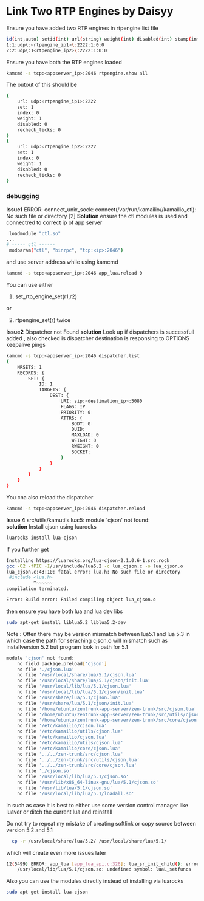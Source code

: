# Link Two RTP Engines by Daisyy 

Ensure you have added two RTP engines in rtpengine list file 

```bash
id(int,auto) setid(int) url(string) weight(int) disabled(int) stamp(int)
1:1:udp\:<rtpengine_ip1>\:2222:1:0:0
2:2:udp\:1<rtpengine_ip2>\:2222:1:0:0
```

Ensure you have both the RTP engines loaded 
```bash
kamcmd -s tcp:<appserver_ip>:2046 rtpengine.show all
```
The outout of this should be 
```bash
{
	url: udp:<rtpengine_ip1>:2222
	set: 1
	index: 0
	weight: 1
	disabled: 0
	recheck_ticks: 0
}
{
	url: udp:<rtpengine_ip2>:2222
	set: 1
	index: 0
	weight: 1
	disabled: 0
	recheck_ticks: 0
}
```
### debugging 

**Issue1** ERROR: connect_unix_sock: connect(/var/run/kamailio//kamailio_ctl): No such file or directory [2]
**Solution** ensure the ctl modules is used and connectred to correct ip of app server 
```bash
 loadmodule "ctl.so"
...
# ----- ctl ------
 modparam("ctl", "binrpc", "tcp:<ip>:2046")
```
and use server address while using kamcmd 
```bash
kamcmd -s tcp:<appserver_ip>:2046 app_lua.reload 0
```

You can use either 

1. set_rtp_engine_set(r1,r2)

or 

2. rtpengine_set(r) twice 

**Issue2** Dispatcher not Found
**solution** Look up if dispatchers is successfull added , also checked is dispatcher destination is responsing to OPTIONS keepalive pings 
```bash
kamcmd -s tcp:<appserver_ip>:2046 dispatcher.list   
{
	NRSETS: 1
	RECORDS: {
		SET: {
			ID: 1
			TARGETS: {
				DEST: {
					URI: sip:<destination_ip>:5080
					FLAGS: IP
					PRIORITY: 0
					ATTRS: {
						BODY: 0
						DUID: 
						MAXLOAD: 0
						WEIGHT: 0
						RWEIGHT: 0
						SOCKET: 
					}
				}
			}
		}
	}
}
```
You cna also reload the dispatcher 
```bash
kamcmd -s tcp:<appserver_ip>:2046 dispatcher.reload
```

**Issue 4** src/utils/kamutils.lua:5: module 'cjson' not found:
\
**solution** Install cjson using luarocks
```bash
luarocks install lua-cjson
```
If you further get 
```bash
Installing https://luarocks.org/lua-cjson-2.1.0.6-1.src.rock
gcc -O2 -fPIC -I/usr/include/lua5.2 -c lua_cjson.c -o lua_cjson.o
lua_cjson.c:43:10: fatal error: lua.h: No such file or directory
 #include <lua.h>
          ^~~~~~~
compilation terminated.

Error: Build error: Failed compiling object lua_cjson.o

```
then ensure you have both lua and lua dev libs 
```bash
sudo apt-get install liblua5.2 liblua5.2-dev
```

Note : Often there may be version mismatch between lua5.1 and lua 5.3 
in which case the path for seraching cjson.o will mismatch such as  installversion 5.2 but program look in path for 5.1
```bash
module 'cjson' not found:
	no field package.preload['cjson']
	no file './cjson.lua'
	no file '/usr/local/share/lua/5.1/cjson.lua'
	no file '/usr/local/share/lua/5.1/cjson/init.lua'
	no file '/usr/local/lib/lua/5.1/cjson.lua'
	no file '/usr/local/lib/lua/5.1/cjson/init.lua'
	no file '/usr/share/lua/5.1/cjson.lua'
	no file '/usr/share/lua/5.1/cjson/init.lua'
	no file '/home/ubuntu/zentrunk-app-server/zen-trunk/src/cjson.lua'
	no file '/home/ubuntu/zentrunk-app-server/zen-trunk/src/utils/cjson.lua'
	no file '/home/ubuntu/zentrunk-app-server/zen-trunk/src/core/cjson.lua'
	no file '/etc/kamailio/cjson.lua'
	no file '/etc/kamailio/utils/cjson.lua'
	no file '/etc/kamailio/cjson.lua'
	no file '/etc/kamailio/utils/cjson.lua'
	no file '/etc/kamailio/core/cjson.lua'
	no file '../../zen-trunk/src/cjson.lua'
	no file '../../zen-trunk/src/utils/cjson.lua'
	no file '../../zen-trunk/src/core/cjson.lua'
	no file './cjson.so'
	no file '/usr/local/lib/lua/5.1/cjson.so'
	no file '/usr/lib/x86_64-linux-gnu/lua/5.1/cjson.so'
	no file '/usr/lib/lua/5.1/cjson.so'
	no file '/usr/local/lib/lua/5.1/loadall.so'
```
in such as case it is best to either use some version control manager like luaver or ditch the current lua and reinstall 

Do not try to repeat my mistake of creating softlink or copy source  between version 5.2 and 5.1 
```bash
  cp -r /usr/local/share/lua/5.2/ /usr/local/share/lua/5.1/
```
which will create even more issues later 
```bash
12(5499) ERROR: app_lua [app_lua_api.c:326]: lua_sr_init_child(): error from Lua: error loading module 'cjson' from file '/usr/local/lib/lua/5.1/cjson.so':
	/usr/local/lib/lua/5.1/cjson.so: undefined symbol: luaL_setfuncs
```

Also you can use the modules directly instead of installing via luarocks 
```bash
sudo apt get install lua-cjson
``` 